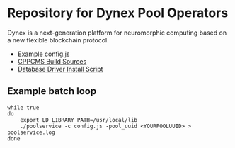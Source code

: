 # Repository for Dynex Pool Operators
Dynex is a next-generation platform for neuromorphic computing based on a new flexible blockchain protocol.

- [Example config.js](https://github.com/dynexcoin/pooloperators/blob/main/config.js)
- [CPPCMS Build Sources](https://github.com/dynexcoin/pooloperators/blob/main/cppcms.tar.gz)
- [Database Driver Install Script](https://github.com/dynexcoin/pooloperators/blob/main/mysqlconn_install.sh)

## Example batch loop

```
while true
do
    export LD_LIBRARY_PATH=/usr/local/lib
    ./poolservice -c config.js -pool_uuid <YOURPOOLUUID> > poolservice.log
done
```
